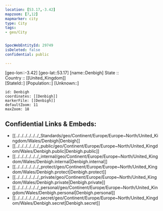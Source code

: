 ```yaml
---
location: [53.17,-3.42] 
mapzoom: [7,12] 
mapmarker: city 
type: City
tags:
- geo/City


SpocWebEntityId: 29749
isDeleted: false
confidential: public

---
```

[geo-lon::-3.42] 
[geo-lat::53.17] 
[name::Denbigh] 
State ::  
Country :: [[United_Kingdom]]  
[StateId::] 
[Population::] 
[Unknown::] 


```leaflet
id: Denbigh
coordinates: [[Denbigh]] 
markerFile: [[Denbigh]] 
defaultZoom: 11 
maxZoom: 18
```


## Confidential Links & Embeds: 
- [[../../../../../../_Standards/geo/Continent/Europe/Europe~North/United_Kingdom/Wales/Denbigh|Denbigh]] 
- [[../../../../../../_public/geo/Continent/Europe/Europe~North/United_Kingdom/Wales/Denbigh.public|Denbigh.public]] 
- [[../../../../../../_internal/geo/Continent/Europe/Europe~North/United_Kingdom/Wales/Denbigh.internal|Denbigh.internal]] 
- [[../../../../../../_protect/geo/Continent/Europe/Europe~North/United_Kingdom/Wales/Denbigh.protect|Denbigh.protect]] 
- [[../../../../../../_private/geo/Continent/Europe/Europe~North/United_Kingdom/Wales/Denbigh.private|Denbigh.private]] 
- [[../../../../../../_personal/geo/Continent/Europe/Europe~North/United_Kingdom/Wales/Denbigh.personal|Denbigh.personal]] 
- [[../../../../../../_secret/geo/Continent/Europe/Europe~North/United_Kingdom/Wales/Denbigh.secret|Denbigh.secret]] 
